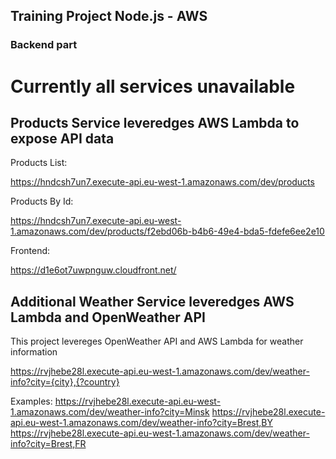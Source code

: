 ## Training Project Node.js - AWS
### Backend part

# Currently all services unavailable

## Products Service leveredges AWS Lambda to expose API data

Products List:

https://hndcsh7un7.execute-api.eu-west-1.amazonaws.com/dev/products


Products By Id:

https://hndcsh7un7.execute-api.eu-west-1.amazonaws.com/dev/products/f2ebd06b-b4b6-49e4-bda5-fdefe6ee2e10


Frontend:

https://d1e6ot7uwpnguw.cloudfront.net/


## Additional Weather Service leveredges AWS Lambda and OpenWeather API

This project levereges OpenWeather API and AWS Lambda for weather information

https://rvjhebe28l.execute-api.eu-west-1.amazonaws.com/dev/weather-info?city={city},{?country}

Examples:
https://rvjhebe28l.execute-api.eu-west-1.amazonaws.com/dev/weather-info?city=Minsk
https://rvjhebe28l.execute-api.eu-west-1.amazonaws.com/dev/weather-info?city=Brest,BY
https://rvjhebe28l.execute-api.eu-west-1.amazonaws.com/dev/weather-info?city=Brest,FR
